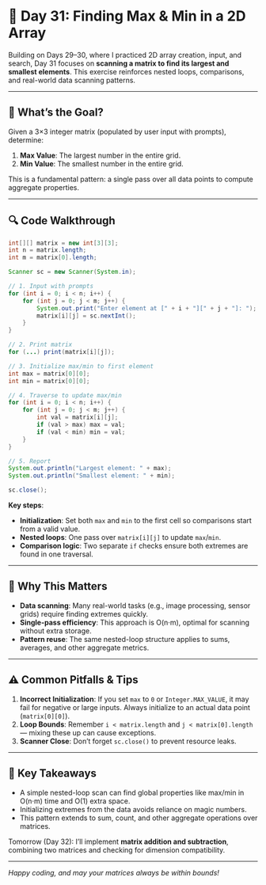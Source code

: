 # 📘 Day 31: Finding Max & Min in a 2D Array

Building on Days 29–30, where I practiced 2D array creation, input, and search, Day 31 focuses on **scanning a matrix to find its largest and smallest elements**. This exercise reinforces nested loops, comparisons, and real-world data scanning patterns.

---

## 🌟 What’s the Goal?

Given a 3×3 integer matrix (populated by user input with prompts), determine:

1. **Max Value**: The largest number in the entire grid.
2. **Min Value**: The smallest number in the entire grid.

This is a fundamental pattern: a single pass over all data points to compute aggregate properties.

---

## 🔍 Code Walkthrough

```java
int[][] matrix = new int[3][3];
int n = matrix.length;
int m = matrix[0].length;

Scanner sc = new Scanner(System.in);

// 1. Input with prompts
for (int i = 0; i < n; i++) {
    for (int j = 0; j < m; j++) {
        System.out.print("Enter element at [" + i + "][" + j + "]: ");
        matrix[i][j] = sc.nextInt();
    }
}

// 2. Print matrix
for (...) print(matrix[i][j]);

// 3. Initialize max/min to first element
int max = matrix[0][0];
int min = matrix[0][0];

// 4. Traverse to update max/min
for (int i = 0; i < n; i++) {
    for (int j = 0; j < m; j++) {
        int val = matrix[i][j];
        if (val > max) max = val;
        if (val < min) min = val;
    }
}

// 5. Report
System.out.println("Largest element: " + max);
System.out.println("Smallest element: " + min);

sc.close();
```

**Key steps**:

- **Initialization**: Set both `max` and `min` to the first cell so comparisons start from a valid value.
- **Nested loops**: One pass over `matrix[i][j]` to update `max`/`min`.
- **Comparison logic**: Two separate `if` checks ensure both extremes are found in one traversal.

---

## 🤔 Why This Matters

- **Data scanning**: Many real-world tasks (e.g., image processing, sensor grids) require finding extremes quickly.
- **Single-pass efficiency**: This approach is O(n·m), optimal for scanning without extra storage.
- **Pattern reuse**: The same nested-loop structure applies to sums, averages, and other aggregate metrics.

---

## ⚠️ Common Pitfalls & Tips

1. **Incorrect Initialization**: If you set `max` to `0` or `Integer.MAX_VALUE`, it may fail for negative or large inputs. Always initialize to an actual data point (`matrix[0][0]`).
2. **Loop Bounds**: Remember `i < matrix.length` and `j < matrix[0].length` — mixing these up can cause exceptions.
3. **Scanner Close**: Don’t forget `sc.close()` to prevent resource leaks.

---

## 🔑 Key Takeaways

- A simple nested-loop scan can find global properties like max/min in O(n·m) time and O(1) extra space.
- Initializing extremes from the data avoids reliance on magic numbers.
- This pattern extends to sum, count, and other aggregate operations over matrices.

Tomorrow (Day 32): I’ll implement **matrix addition and subtraction**, combining two matrices and checking for dimension compatibility.

---

_Happy coding, and may your matrices always be within bounds!_
